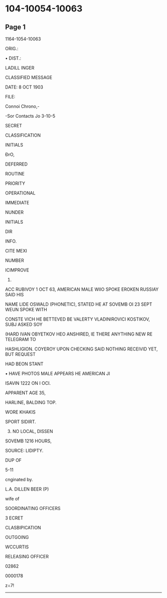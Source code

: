 # 104-10054-10063

## Page 1

1164-1054-10063

ORIG.:

• DIST.:

LADILL INGER

CLASSIFIED MESSAGE

DATE: 8 OCT 1903

FILE:

Connoi Chrono,-

-Sor Contacts Jo 3-10-5

SECRET

CLASSIFICATION

INITIALS

ĐrO,

DEFERRED

ROUTINE

PRIORITY

OPERATIONAL

IMMEDIATE

NUNDER

INITIALS

DIR

INFO.

CITE MEXI

NUMBER

ICIMPROVE

1.

ACC RUBIVOY 1 OCT 63, AMERICAN MALE WIIO SPOKE EROKEN RUSSIAY SAID HIS

NAME LIDE OSWALD (PHONETIC), STATED HE AT SOVEMB OI 23 SEPT WEUN SPOKE WITH

CONSTE VICH HE BETTEVED BE VALERTY VLADINIROVICI KOSTIKOV, SUBJ ASKED SOY

(HARD IVAN OBYETKOV HEO ANSHIRED, IE THERE ANYTHING NEW RE TELEGRAM TO

HASHLIGION. COYEROY UPON CHECKING SAID NOTHING RECEIVID YET, BUT REQUEST

HAD BEON STANT

• HAVE PHOTOS MALE APPEARS HE AMERICAN JI

ISAVIN 1222 ON I OCI.

APPARENT AGE 35,

HARLINE, BALDING TOP.

WORE KHAKIS

SPORT SIDIRT.

3. NO LOCAL, DISSEN

SOVEMB 1216 HOURS,

SOURCE: LIDIPTY.

DUP OF

5-11

cnginated by.

L.A. DILLEN BEER (P)

wife of

SOORDINATING OFFICERS

3 ECRET

CLASBIPICATION

OUTGOING

WCCURTIS

RELEASING OFFICER

02862

0000178

z÷7!

---

